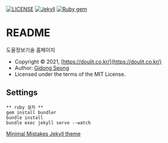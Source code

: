 [![LICENSE](https://img.shields.io/badge/license-MIT-lightgrey.svg)](https://raw.githubusercontent.com/mmistakes/minimal-mistakes/master/LICENSE)
[![Jekyll](https://img.shields.io/badge/jekyll-%3E%3D%203.7-blue.svg)](https://jekyllrb.com/)
[![Ruby gem](https://img.shields.io/gem/v/minimal-mistakes-jekyll.svg)](https://rubygems.org/gems/minimal-mistakes-jekyll)


# README

도울정보기술 홈페이지

- Copyright &copy; 2021, [https://doulit.co.kr/](https://doulit.co.kr/)
- Author: [Gidong Seong](https://dndacademy.github.io/)
- Licensed under the terms of the MIT License.

## Settings

```
** ruby 설치 **
gem install bundler
bundle install
bundle exec jekyll serve --watch
```

[Minimal Mistakes Jekyll theme](https://mmistakes.github.io/minimal-mistakes/)
